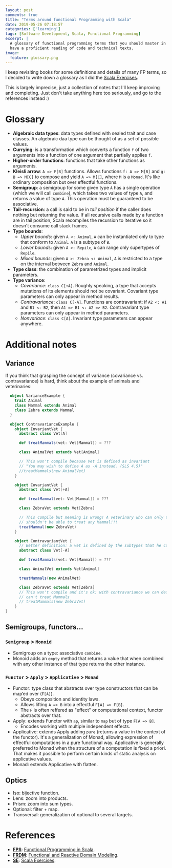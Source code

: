 ```yaml
---
layout: post
comments: true
title: "Terms around functional Programming with Scala"
date: 2019-05-26 07:18:57
categories: ['learning']
tags: [Software Development, Scala, Functional Programming]
excerpt: |
  A glossary of functional programming terms that you should master in order to
  have a proficient reading of code and technical texts.
image:
  feature: glossary.png
---
```


I keep revisiting books for some definitions and details of many FP terms,
so I decided to write down a glossary as I did the [Scala Exercises](https://www.scala-exercises.org/).

This is largely imprecise, just a collection of notes that I'll keep improving and completing. Just don't take anything here too seriously, and go to the references instead :)

# Glossary

- **Algebraic data types**: data types defined with sealed trait and case classes. An algebraic daa type can be thought of as a set of possible values.
- **Currying**: is a transformation which converts a function `f` of two arguments into a function of one argument that partially applies `f`.
- **Higher-order functions**: functions that take other functions as arguments.
- **Kleisli arrow**: `A => F[B]` functions. Allows functions `f: A => M[B]` and `g: B => M[C]` to compose and yield `A => M[C]`, where `M` is a `Monad`. It's like ordinary composition but over effectful functions.
- **Semigroup**: a semigroup for some given type `A` has a single operation (which we will call `combine`), which takes two values of type `A`, and returns a value of type `A`. This operation must be guaranteed to be associative.
- **Tail-recursion**: a call is said to be in _tail position_ if the caller does nothing but returning the value. If all recursive calls made by a function are in tail position, Scala recompiles the recursion to iterative so it doesn't consume call stack frames.
- **Type bounds**:
  - *Upper bounds*: given `A <: Animal`, `A` can be instantiated only to type that conform to `Animal`. `A` is a subtype of `B`.
  - *Lower bounds*: given `A >: Repile`, `A` can range only supertypes of `Repile`.
  - *Mixed bounds*: given `A >: Zebra <: Animal`, `A` is restricted to a type on the interval between `Zebra` and `Animal`.
- **Type class**: the combination of parametrized types and implicit parameters.
- **Type variance**:
  - *Covariance*: `class C[+A]`. Roughly speaking, a type that accepts mutations of its elements should not be covariant. Covariant type parameters can only appear in method results.
  - *Contravariance*: `class C[-A]`. Functions are contravariant: if `A2 <: A1` and `B1 <: B2`, then `A1 => B1 <: A2 => B2`. Contravariant type parameters can only appear in method parameters.
  - *Nonvariace*: `class C[A]`. Invariant type parameters can appear anywhere.

# Additional notes

## Variance

If you think that grasping the concept of variance (covariance vs. contravariance) is hard, think about the example of animals and veterinaries:

```scala
  object VarianceExample {
    trait Animal
    class Mammal extends Animal
    class Zebra extends Mammal
  }

  object ContravarianceExample {
    object InvariantVet {
      abstract class Vet[A]

      def treatMammals(vet: Vet[Mammal]) = ???

      class AnimalVet extends Vet[Animal]

      // This won't compile because Vet is defined as invariant
      // "You may wish to define A as -A instead. (SLS 4.5)"
      //treatMammals(new AnimalVet)
    }

    object CovariantVet {
      abstract class Vet[+A]

      def treatMammal(vet: Vet[Mammal]) = ???

      class ZebraVet extends Vet[Zebra]

      // This compile but meaning is wrong! A veterinary who can only treat Zebras
      // shouldn't be able to treat any Mammal!!!
      treatMammal(new ZebraVet)
    }

    object ContravariantVet {
      // Better definition: a vet is defined by the subtypes that he can treat, not supertypes!
      abstract class Vet[-A]

      def treatMammals(vet: Vet[Mammal]) = ???

      class AnimalVet extends Vet[Animal]

      treatMammals(new AnimalVet)

      class ZebraVet extends Vet[Zebra]
      // This won't compile and it's ok: with contravariance we can define that a Zebra vet
      // can't treat Mammals
      // treatMammals(new ZebraVet)
    }
}
```

## Semigroups, functors...

### `Semigroup` > `Monoid`

- Semigroup on a type: associative `combine`.
- Monoid adds an `empty` method that returns a value that when combined with any other instance of that type returns the other instance.

### `Functor` > `Apply` > `Applicative` > `Monad`

- Functor: type class that abstracts over type constructors that can be map‘ed over (`F[A]`).
  - Obeys composition and identity laws.
  - Allows lifting `A => B` into a effectful `F[A] => F[B]`.
  - The `F` is often reffered as "effect" or computational context, functor abstracts over that.
- Apply: extends Functor with `ap`, similar to `map` but of type `F[A => B]`.
  - Encodes working with multiple independent effects.
- Applicative: extends Apply adding `pure` (returns a value in the context of the functor). It's a generalization of Monad, allowing expression of effectful computations in a pure functional way. Applicative is generally preferred to Monad when the structure of a computation is fixed a priori. That makes it possible to perform certain kinds of static analysis on applicative values.
- Monad: extends Applicative with flatten.

## Optics

- Iso: bijective function.
- Lens: zoom into products.
- Prism: zoom into sum types.
- Optional: filter + map.
- Transversal: generalization of optional to several targets.

# References

- **[FPS][FPS]**: [Functional Programming in Scala](https://www.goodreads.com/book/show/13541678-functional-programming-in-scala).
- **[FRDM][FRDM]**: [Functional and Reactive Domain Modeling](https://www.goodreads.com/book/show/23488413-functional-and-reactive-domain-modeling).
- **[SE][SE]**: [Scala Exercises](https://www.scala-exercises.org).

[FPS]: https://www.goodreads.com/book/show/13541678-functional-programming-in-scala "Functional Programming in Scala"
[FRDM]: https://www.goodreads.com/book/show/23488413-functional-and-reactive-domain-modeling "Functional and Reactive Domain Modeling"
[SE]: https://www.scala-exercises.org "Scala Exercises"
